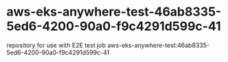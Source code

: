 # aws-eks-anywhere-test-46ab8335-5ed6-4200-90a0-f9c4291d599c-41
repository for use with E2E test job aws-eks-anywhere-test:46ab8335-5ed6-4200-90a0-f9c4291d599c-41
